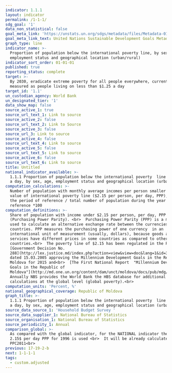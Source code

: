 ```yaml
---
indicator: 1.1.1
layout: indicator
permalink: /1-1-1/
sdg_goal: '1'
data_non_statistical: false
goal_meta_link: 'https://unstats.un.org/sdgs/metadata/files/Metadata-01-01-01a.pdf'
goal_meta_link_text: United Nations Sustainable Development Goals Metadata (pdf 894kB)
graph_type: line
indicator_name: >-
  Proportion of population below the international poverty line, by sex, age,
  employment status and geographical location (urban/rural)
indicator_sort_order: 01-01-01
published: true
reporting_status: complete
target: >-
  By 2030, eradicate extreme poverty for all people everywhere, currently
  measured as people living on less than $1.25 a day
target_id: '1.1'
un_custodian_agency: World Bank
un_designated_tier: '1'
data_show_map: false
source_active_1: true
source_url_text_1: Link to source
source_active_2: false
source_url_text_2: Link to Source
source_active_3: false
source_url_3: Link to source
source_active_4: false
source_url_text_4: Link to source
source_active_5: false
source_url_text_5: Link to source
source_active_6: false
source_url_text_6: Link to source
title: Untitled
national_indicator_available: >-
  1.1.1 Proportion of population below the international poverty  line of $2,15
  a day, by sex, age, employment status and geographical location (urban/rural))
computation_calculations: >-
  Number of population with monthly average incomes per person smaller than the
  value of international poverty line ($2.15 per person, per day, PPP), during
  the period of reference / total number of population during the year of
  reference *100
computation_definitions: >-
  Share of population with income under $2.15 per person, per day, PPP
  (Purchasing Power Parity). <br>  Purchasing Power Parity (PPP) is a method
  used to calculate an alternative exchange rate between the currencies of two
  countries. PPP measures the purchasing power of one currency  in an
  international unit of measurement (usually, dollars), because goods and
  services have different prices in some countries as compared to other
  countries.<br>  The poverty line of $2.15 has been regulated in the RM
  [Government Decision No.
  288](http://lex.justice.md/index.php?action=view&view=doc&lang=1&id=300778) 
  dated 15.03.2005 approving the Millennium Development Goals in the Republic of
  Moldova for 2015 and<br>  [The First National Report  "Millennium Development
  Goals in the Republic of
  Moldova"](http://md.one.un.org/content/dam/unct/moldova/docs/pub/mdg/first%20mdg%20rom.pdf)<br> 
  Annually NBS provides the World Bank the HBS database for additional
  calculations at the global level (global poverty).<br>
computation_units: 'Percent, %'
national_geographical_coverage: Republic of Moldova
graph_title: >-
  1.1.1 Proportion of population below the international poverty  line of $2,15
  a day, by sex, age, employment status and geographical location (urban/rural))
source_data_source_1: 'Household Budget Survey '
source_data_supplier_1: National Bureau of Statistics
source_organisation_1: National Bureau of Statistics
source_periodicity_1: Annual
comparison_global: >-
  As compared with the global indicator, for the NATIONAL indicator the level of
  2.15$ per day PPP for 1996 is used <br>  It will be already calculated with
  PPC2011<br> 
previous: 17-19-2-b
next: 1-1-1-1
tags:
  - custom.adjusted
---
```

